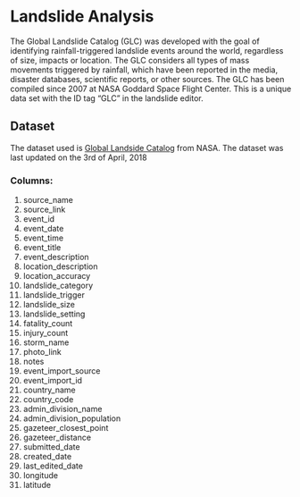 # Landslide Analysis
The Global Landslide Catalog (GLC) was developed with the goal of identifying rainfall-triggered landslide events around the world, regardless of size, impacts or location. The GLC considers all types of mass movements triggered by rainfall, which have been reported in the media, disaster databases, scientific reports, or other sources. The GLC has been compiled since 2007 at NASA Goddard Space Flight Center. This is a unique data set with the ID tag “GLC” in the landslide editor.

## Dataset

The dataset used is [Global Landside Catalog](https://data.nasa.gov/Earth-Science/Global-Landslide-Catalog-Export/dd9e-wu2v) from NASA. The dataset was last updated on the 3rd of April, 2018

### Columns:

1. source_name	
2. source_link	
3. event_id	
4. event_date	
5. event_time	
6. event_title	
7. event_description	
8. location_description	
9. location_accuracy
10. landslide_category	
11. landslide_trigger
12. landslide_size	
13. landslide_setting	
14. fatality_count	
15. injury_count	
16. storm_name	
17. photo_link
18. notes	
19. event_import_source
20. event_import_id
21. country_name
22. country_code
23. admin_division_name	
24. admin_division_population
25. gazeteer_closest_point
26. gazeteer_distance
27. submitted_date
28. created_date
29. last_edited_date	
30. longitude
31. latitude

 
